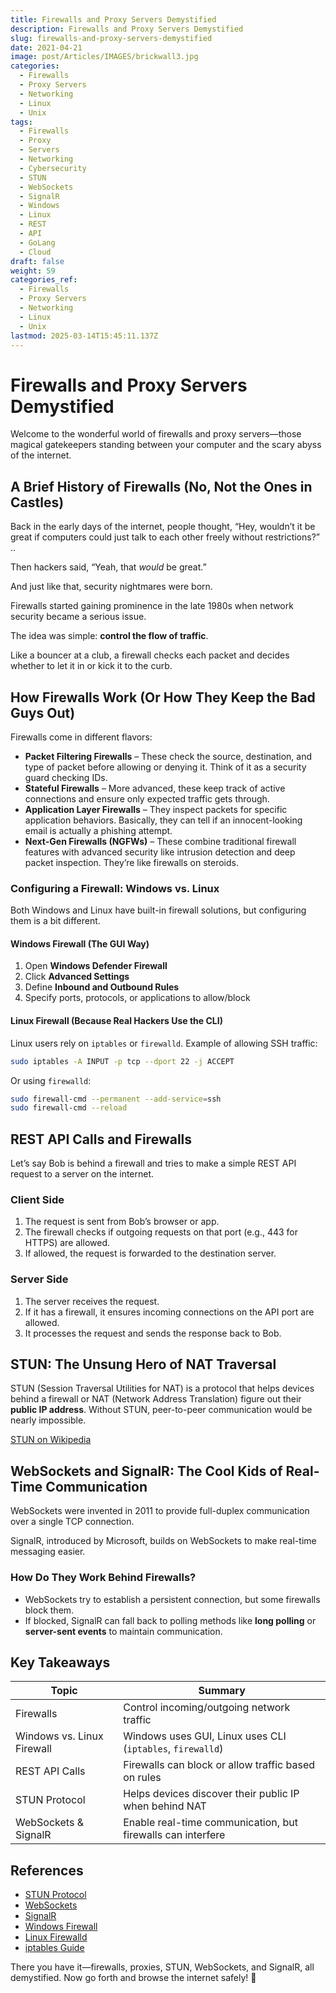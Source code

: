 ```yaml
---
title: Firewalls and Proxy Servers Demystified
description: Firewalls and Proxy Servers Demystified
slug: firewalls-and-proxy-servers-demystified
date: 2021-04-21
image: post/Articles/IMAGES/brickwall3.jpg
categories:
  - Firewalls
  - Proxy Servers
  - Networking
  - Linux
  - Unix
tags:
  - Firewalls
  - Proxy
  - Servers
  - Networking
  - Cybersecurity
  - STUN
  - WebSockets
  - SignalR
  - Windows
  - Linux
  - REST
  - API
  - GoLang
  - Cloud
draft: false
weight: 59
categories_ref:
  - Firewalls
  - Proxy Servers
  - Networking
  - Linux
  - Unix
lastmod: 2025-03-14T15:45:11.137Z
---
```

# Firewalls and Proxy Servers Demystified

Welcome to the wonderful world of firewalls and proxy servers—those magical gatekeepers standing between your computer and the scary abyss of the internet.

## A Brief History of Firewalls (No, Not the Ones in Castles)

Back in the early days of the internet, people thought, “Hey, wouldn’t it be great if computers could just talk to each other freely without restrictions?” ..

Then hackers said, “Yeah, that *would* be great.”

And just like that, security nightmares were born.

Firewalls started gaining prominence in the late 1980s when network security became a serious issue.

The idea was simple: **control the flow of traffic**.

Like a bouncer at a club, a firewall checks each packet and decides whether to let it in or kick it to the curb.

## How Firewalls Work (Or How They Keep the Bad Guys Out)

Firewalls come in different flavors:

* **Packet Filtering Firewalls** – These check the source, destination, and type of packet before allowing or denying it. Think of it as a security guard checking IDs.
* **Stateful Firewalls** – More advanced, these keep track of active connections and ensure only expected traffic gets through.
* **Application Layer Firewalls** – They inspect packets for specific application behaviors. Basically, they can tell if an innocent-looking email is actually a phishing attempt.
* **Next-Gen Firewalls (NGFWs)** – These combine traditional firewall features with advanced security like intrusion detection and deep packet inspection. They’re like firewalls on steroids.

### Configuring a Firewall: Windows vs. Linux

Both Windows and Linux have built-in firewall solutions, but configuring them is a bit different.

#### Windows Firewall (The GUI Way)

1. Open **Windows Defender Firewall**
2. Click **Advanced Settings**
3. Define **Inbound and Outbound Rules**
4. Specify ports, protocols, or applications to allow/block

#### Linux Firewall (Because Real Hackers Use the CLI)

Linux users rely on `iptables` or `firewalld`. Example of allowing SSH traffic:

```sh
sudo iptables -A INPUT -p tcp --dport 22 -j ACCEPT
```

Or using `firewalld`:

```sh
sudo firewall-cmd --permanent --add-service=ssh
sudo firewall-cmd --reload
```

## REST API Calls and Firewalls

Let’s say Bob is behind a firewall and tries to make a simple REST API request to a server on the internet.

### Client Side

1. The request is sent from Bob’s browser or app.
2. The firewall checks if outgoing requests on that port (e.g., 443 for HTTPS) are allowed.
3. If allowed, the request is forwarded to the destination server.

### Server Side

1. The server receives the request.
2. If it has a firewall, it ensures incoming connections on the API port are allowed.
3. It processes the request and sends the response back to Bob.

## STUN: The Unsung Hero of NAT Traversal

STUN (Session Traversal Utilities for NAT) is a protocol that helps devices behind a firewall or NAT (Network Address Translation) figure out their **public IP address**. Without STUN, peer-to-peer communication would be nearly impossible.

[STUN on Wikipedia](https://en.wikipedia.org/wiki/STUN)

## WebSockets and SignalR: The Cool Kids of Real-Time Communication

WebSockets were invented in 2011 to provide full-duplex communication over a single TCP connection.

SignalR, introduced by Microsoft, builds on WebSockets to make real-time messaging easier.

### How Do They Work Behind Firewalls?

* WebSockets try to establish a persistent connection, but some firewalls block them.
* If blocked, SignalR can fall back to polling methods like **long polling** or **server-sent events** to maintain communication.

## Key Takeaways

| Topic                      | Summary                                                     |
| -------------------------- | ----------------------------------------------------------- |
| Firewalls                  | Control incoming/outgoing network traffic                   |
| Windows vs. Linux Firewall | Windows uses GUI, Linux uses CLI (`iptables`, `firewalld`)  |
| REST API Calls             | Firewalls can block or allow traffic based on rules         |
| STUN Protocol              | Helps devices discover their public IP when behind NAT      |
| WebSockets & SignalR       | Enable real-time communication, but firewalls can interfere |

## References

* [STUN Protocol](https://en.wikipedia.org/wiki/STUN)
* [WebSockets](https://en.wikipedia.org/wiki/WebSocket)
* [SignalR](https://en.wikipedia.org/wiki/SignalR)
* [Windows Firewall](https://docs.microsoft.com/en-us/windows/security/threat-protection/windows-firewall/)
* [Linux Firewalld](https://firewalld.org/)
* [iptables Guide](https://netfilter.org/)

There you have it—firewalls, proxies, STUN, WebSockets, and SignalR, all demystified. Now go forth and browse the internet safely! 🚀
